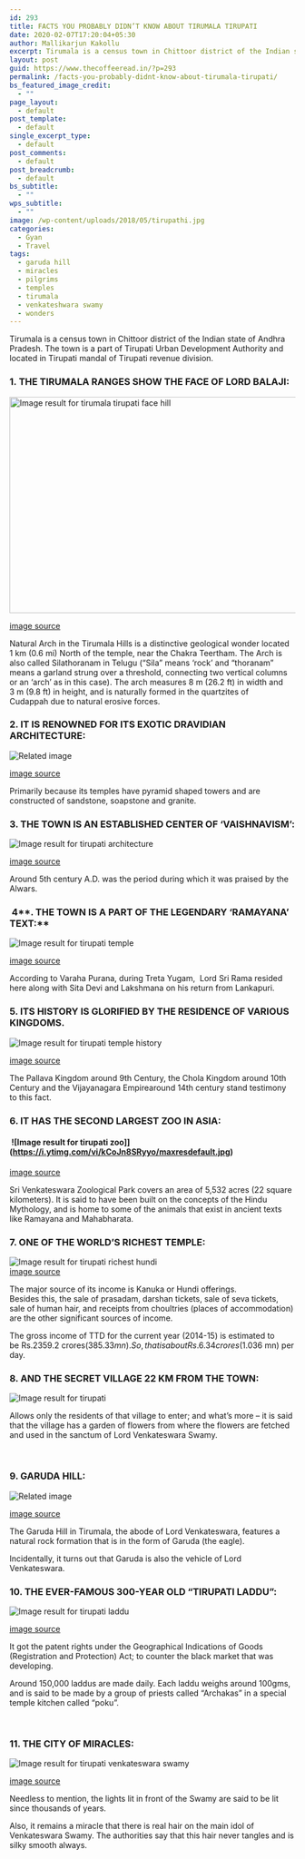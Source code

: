 ```yaml
---
id: 293
title: FACTS YOU PROBABLY DIDN’T KNOW ABOUT TIRUMALA TIRUPATI
date: 2020-02-07T17:20:04+05:30
author: Mallikarjun Kakollu
excerpt: Tirumala is a census town in Chittoor district of the Indian state of Andhra Pradesh. The town is a part of Tirupati Urban Development Authority and located in Tirupati mandal of Tirupati revenue division.
layout: post
guid: https://www.thecoffeeread.in/?p=293
permalink: /facts-you-probably-didnt-know-about-tirumala-tirupati/
bs_featured_image_credit:
  - ""
page_layout:
  - default
post_template:
  - default
single_excerpt_type:
  - default
post_comments:
  - default
post_breadcrumb:
  - default
bs_subtitle:
  - ""
wps_subtitle:
  - ""
image: /wp-content/uploads/2018/05/tirupathi.jpg
categories:
  - Gyan
  - Travel
tags:
  - garuda hill
  - miracles
  - pilgrims
  - temples
  - tirumala
  - venkateshwara swamy
  - wonders
---
```

Tirumala is a census town in Chittoor district of the Indian state of Andhra Pradesh. The town is a part of Tirupati Urban Development Authority and located in Tirupati mandal of Tirupati revenue division.

### **1. THE TIRUMALA RANGES SHOW THE FACE OF LORD BALAJI:**

<img class="" src="https://media-cdn.tripadvisor.com/media/photo-s/00/1b/b6/13/rotate-the-thirumal-hill_rotated_90.jpg" alt="Image result for tirumala tirupati face hill" width="794" height="381" /> 

[image source](https://www.google.co.in/search?biw=1350&bih=568&tbs=isz%3Alt%2Cislt%3Axga&tbm=isch&sa=1&ei=RTDsWtuFIIrd8QWhs6mIAg&q=tirupati+hills&oq=tirupati+&gs_l=psy-ab.3.0.0i67k1j0l2j0i67k1j0l6.20883.21586.0.23169.5.5.0.0.0.0.183.497.0j3.3.0....0...1c.1.64.psy-ab..2.3.494....0.uK80HRwce_M)

Natural Arch in the Tirumala Hills is a distinctive geological wonder located 1 km (0.6 mi) North of the temple, near the Chakra Teertham. The Arch is also called Silathoranam in Telugu (“Sila” means ‘rock’ and “thoranam” means a garland strung over a threshold, connecting two vertical columns or an ‘arch’ as in this case). The arch measures 8 m (26.2 ft) in width and 3 m (9.8 ft) in height, and is naturally formed in the quartzites of Cudappah due to natural erosive forces.

### **2. IT IS RENOWNED FOR ITS EXOTIC DRAVIDIAN ARCHITECTURE:**

![Related image](https://upload.wikimedia.org/wikipedia/commons/4/4e/Tirumala_090615.jpg) 

[image source](https://www.google.co.in/search?biw=1350&bih=568&tbs=isz%3Alt%2Cislt%3Axga&tbm=isch&sa=1&ei=XjDsWqKwAsql8AWInrOYCA&q=tirupati+architecture&oq=tirupati+architecture&gs_l=psy-ab.3..0i8i30k1.134540.137113.0.137276.12.12.0.0.0.0.190.1246.4j7.11.0....0...1c.1.64.psy-ab..1.11.1244...0j0i24k1.0.bS6GqWdixwY#imgdii=Y2n8NRMzv-UyiM:&imgrc=4cnFKhyJ-tnDsM:)

Primarily because its temples have pyramid shaped towers and are constructed of sandstone, soapstone and granite.

### **3. THE TOWN IS AN ESTABLISHED CENTER OF ‘VAISHNAVISM’:**

![Image result for tirupati architecture](http://upload.wikimedia.org/wikipedia/commons/d/db/ChakramTirupati.JPG) 

[image source](https://www.google.co.in/search?biw=1350&bih=568&tbs=isz%3Alt%2Cislt%3Axga&tbm=isch&sa=1&ei=XjDsWqKwAsql8AWInrOYCA&q=tirupati+architecture&oq=tirupati+architecture&gs_l=psy-ab.3..0i8i30k1.134540.137113.0.137276.12.12.0.0.0.0.190.1246.4j7.11.0....0...1c.1.64.psy-ab..1.11.1244...0j0i24k1.0.bS6GqWdixwY#imgrc=R0biaxFMQPj1mM:)

Around 5th century A.D. was the period during which it was praised by the Alwars.

###  4**. THE TOWN IS A PART OF THE LEGENDARY ‘RAMAYANA’ TEXT:**

![Image result for tirupati temple](http://i0.wp.com/www.templeyatra.in/wp-content/uploads/2015/10/Tirumala-Tirupati-Balaji-Temple-1.jpg?resize=1340%2C840) 

[image source](https://www.google.co.in/search?biw=1350&bih=568&tbs=isz%3Alt%2Cislt%3Axga&tbm=isch&sa=1&ei=ADLsWsWuOsSW8wWqo5WYBw&q=tirupati+temple&oq=tirupati+te&gs_l=psy-ab.3.0.0l10.29250.30891.0.32498.3.3.0.0.0.0.191.370.0j2.2.0....0...1c.1.64.psy-ab..1.2.369...0i67k1.0.z2kt6wj7tf4#imgrc=EItu5p9BVUe1aM:)

According to Varaha Purana, during Treta Yugam,  Lord Sri Rama resided here along with Sita Devi and Lakshmana on his return from Lankapuri.

### **5. ITS HISTORY IS GLORIFIED BY THE RESIDENCE OF VARIOUS KINGDOMS.**

![Image result for tirupati temple history](https://i.ytimg.com/vi/1tJMIppSsBw/maxresdefault.jpg) 

[image source](https://www.google.co.in/search?biw=1350&bih=568&tbs=isz%3Alt%2Cislt%3Axga&tbm=isch&sa=1&ei=UzLsWsnVGofgvgS31Jz4Aw&q=tirupati+temple+history&oq=tirupati+temple+history&gs_l=psy-ab.3..0l5j0i30k1l2j0i8i30k1l2j0i24k1.28705.30422.0.31207.7.7.0.0.0.0.138.811.1j6.7.0....0...1c.1.64.psy-ab..0.7.808....0.6z8ih3Hvh6U#imgrc=z2DHv7aWKteVnM:)

The Pallava Kingdom around 9th Century, the Chola Kingdom around 10th Century and the Vijayanagara Empirearound 14th century stand testimony to this fact.

### **6. IT HAS THE SECOND LARGEST ZOO IN ASIA:**

####  ![Image result for tirupati zoo]](https://i.ytimg.com/vi/kCoJn8SRyyo/maxresdefault.jpg)

[image source](https://www.google.co.in/search?biw=1350&bih=568&tbs=isz%3Alt%2Cislt%3Axga&tbm=isch&sa=1&ei=dTLsWoDjB4W6vwT6u5ywAw&q=tirupati+zoo%5D&oq=tirupati+zoo%5D&gs_l=psy-ab.3..0l10.43819.44838.0.45380.5.3.0.2.2.0.148.366.0j3.3.0....0...1c.1.64.psy-ab..0.5.388...0i67k1.0.4UVWny27VwI#imgrc=XI94F82_eqySiM:)

Sri Venkateswara Zoological Park covers an area of 5,532 acres (22 square kilometers). It is said to have been built on the concepts of the Hindu Mythology, and is home to some of the animals that exist in ancient texts like Ramayana and Mahabharata.

### **7. ONE OF THE WORLD’S RICHEST TEMPLE:**

![Image result for tirupati richest hundi](http://www.telugumirchi.com/en/wp-content/uploads/2016/01/blog-3.jpg)  
[image source](https://www.google.co.in/search?biw=1350&bih=568&tbs=isz%3Alt%2Cislt%3Axga&tbm=isch&sa=1&ei=FjPsWpmtJszovgTvt6rwDg&q=tirupati+richest+hundi&oq=tirupati+richest+hundi&gs_l=psy-ab.3...2651.7867.0.8152.8.7.0.1.1.0.114.631.5j2.7.0....0...1c.1.64.psy-ab..0.2.124...0i24k1.0.Od7dA-wZ81I#imgrc=UsBrNsOWgfJ6kM:)

The major source of its income is Kanuka or Hundi offerings.  
Besides this, the sale of prasadam, darshan tickets, sale of seva tickets, sale of human hair, and receipts from choultries (places of accommodation) are the other significant sources of income.

The gross income of TTD for the current year (2014-15) is estimated to be Rs.2359.2 crores($385.33 mn). So, that is about Rs.6.34 crores($1.036 mn) per day.

### **8. AND THE SECRET VILLAGE 22 KM FROM THE TOWN:**

![Image result for tirupati](https://i.ytimg.com/vi/9jnL3wdQYR4/maxresdefault.jpg) 

Allows only the residents of that village to enter; and what’s more – it is said that the village has a garden of flowers from where the flowers are fetched and used in the sanctum of Lord Venkateswara Swamy.

&nbsp;

### **9. GARUDA HILL:**

![Related image](https://enchantedforests.files.wordpress.com/2015/07/garuda.jpg) 

[image source](https://www.google.co.in/search?biw=1350&bih=568&tbs=isz%3Alt%2Cislt%3Axga&tbm=isch&sa=1&ei=oDPsWobEIYK8vwTk26PgDQ&q=garuda+hil&oq=garuda+hil&gs_l=psy-ab.3..0l3j0i8i30k1.22680.27762.0.28734.10.10.0.0.0.0.140.1120.0j10.10.0....0...1c.1.64.psy-ab..0.10.1117...0i67k1.0.lBai9CWl_fk#imgdii=SK9On4GlrqkoPM:&imgrc=EQcdgQszsxy1qM:)

The Garuda Hill in Tirumala, the abode of Lord Venkateswara, features a natural rock formation that is in the form of Garuda (the eagle).

Incidentally, it turns out that Garuda is also the vehicle of Lord Venkateswara.

### **10. THE EVER-FAMOUS 300-YEAR OLD “TIRUPATI LADDU”:**

![Image result for tirupati laddu](http://liveonindia.com/wp-content/uploads/2015/08/100gm-laddu-in-Venkateswara-temple-at-Tirumala.jpg) 

[image source](https://www.google.co.in/search?biw=1350&bih=568&tbs=isz%3Alt%2Cislt%3Axga&tbm=isch&sa=1&ei=vjPsWsimI8PNvgStuL6YAQ&q=tirupati+laddu&oq=tirupati+ladd&gs_l=psy-ab.3.0.0l10.75136.80481.0.81846.15.12.1.2.2.0.134.1325.2j10.12.0....0...1c.1.64.psy-ab..0.14.1227...0i67k1.0.ca9WdcDsyJg#imgrc=pXgGscF25GaH2M:)

It got the patent rights under the Geographical Indications of Goods (Registration and Protection) Act; to counter the black market that was developing.

Around 150,000 laddus are made daily. Each laddu weighs around 100gms, and is said to be made by a group of priests called “Archakas” in a special temple kitchen called “poku”.

&nbsp;

### **11. THE CITY OF MIRACLES:**

![Image result for tirupati venkateswara swamy](https://i.ytimg.com/vi/ErVuqMOWuds/maxresdefault.jpg) 

[image source](https://www.google.co.in/search?biw=1350&bih=568&tbs=isz%3Alt%2Cislt%3Axga&tbm=isch&sa=1&ei=ETTsWqWfMIzcvQSSr46QDw&q=tirupati+venkateswara+swamy&oq=tirupati+venkate&gs_l=psy-ab.3.0.0l10.102173.104246.0.105959.8.5.0.3.3.0.206.903.0j4j1.5.0....0...1c.1.64.psy-ab..0.8.940...0i67k1.0.0Y_I-4t9XEo#imgrc=zPu7USelFahEpM:)

Needless to mention, the lights lit in front of the Swamy are said to be lit since thousands of years.

Also, it remains a miracle that there is real hair on the main idol of Venkateswara Swamy. The authorities say that this hair never tangles and is silky smooth always.
